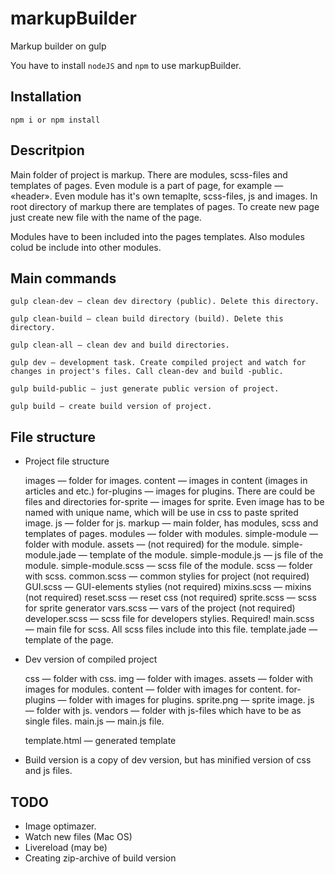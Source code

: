 markupBuilder
=============

Markup builder on gulp

You have to install `nodeJS` and `npm` to use markupBuilder.

Installation
------------

    npm i or npm install

Descritpion
-----------

Main folder of project is markup. There are modules, scss-files and templates of pages.
Even module is a part of page, for example — «header».
Even module has it's own temaplte, scss-files, js and images.
In root directory of markup there are templates of pages. To create new page just create new file with the name of the page.

Modules have to been included into the pages templates. Also modules colud be include into other modules.


Main commands
-------------

    gulp clean-dev — clean dev directory (public). Delete this directory.

    gulp clean-build — clean build directory (build). Delete this directory.

    gulp clean-all — clean dev and build directories.

    gulp dev — development task. Create compiled project and watch for changes in project's files. Call clean-dev and build -public. 

    gulp build-public — just generate public version of project.

    gulp build — create build version of project.

File structure
--------------

* Project file structure

    images — folder for images.
        content — images in content (images in articles and etc.)
        for-plugins — images for plugins. There are could be files and directories
        for-sprite — images for sprite. Even image has to be named with unique name, which will be use in css to paste sprited image.
    js — folder for js.
    markup — main folder, has modules, scss and templates of pages.
        modules — folder with modules.
            simple-module — folder with module.
                assets — (not required) for the module.
                simple-module.jade — template of the module.
                simple-module.js — js file of the module.
                simple-module.scss — scss file of the module.
        scss — folder with scss.
            common.scss — common stylies for project (not required)
            GUI.scss — GUI-elements stylies (not required)
            mixins.scss — mixins (not required)
            reset.scss — reset css (not required)
            sprite.scss — scss for sprite generator
            vars.scss — vars of the project (not required)
        developer.scss — scss file for developers stylies. Required! 
        main.scss — main file for scss. All scss files include into this file.
        template.jade — template of the page.

* Dev version of compiled project
    
    css — folder with css.
    img — folder with images.
        assets — folder with images for modules.
        content — folder with images for content.
        for-plugins — folder with images for plugins.
        sprite.png — sprite image.
    js — folder with js.
        vendors — folder with js-files which have to be as single files.
        main.js — main.js file.

    template.html — generated template


* Build version is a copy of dev version, but has minified version of css and js files.


TODO
----

* Image optimazer.
* Watch new files (Mac OS)
* Livereload (may be)
* Creating zip-archive of build version

